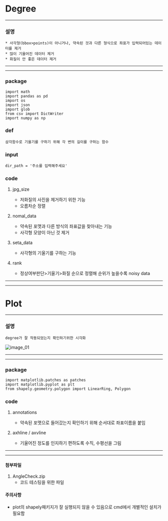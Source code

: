 # Degree
-------------------------------
### 설명
```
* 사각형(bbox>points)이 아니거나, 약속된 것과 다른 형식으로 좌표가 입력되어있는 데이터를 제거
* 많이 기울어진 데이터 제거
* 화질이 안 좋은 데이터 제거
```

-------------------------------
-------------------------------

### package
```
import math
import pandas as pd
import os
import json
import glob
from csv import DictWriter
import numpy as np
```

### def
```
삼각함수로 기울기를 구하기 위해 각 변의 길이를 구하는 함수
```

### input
```
dir_path = '주소를 입력해주세요'
```

### code
1. jpg_size
    * 저화질의 사진을 제거하기 위한 기능
    * 오름차순 정렬

2. nomal_data
    * 약속된 포맷과 다른 방식의 좌표값을 찾아내는 기능
    * 사각형 모양이 아닌 것 제거
    
3. seta_data
    * 사각형의 기울기를 구하는 기능
    
4. rank
    * 정상여부판단>기울기>화질 순으로 정렬해 순위가 높을수록 noisy data

-------------------------------
-------------------------------

# Plot
-------------------------------
### 설명
```
degree가 잘 작동되었는지 확인하기위한 시각화
```

![image_01](https://user-images.githubusercontent.com/78424269/212538341-07747fc4-41dd-4831-9fd2-ffd03f2b282e.png)

-------------------------------
-------------------------------

### package
```
import matplotlib.patches as patches
import matplotlib.pyplot as plt
from shapely.geometry.polygon import LinearRing, Polygon
```

### code
1. annotations
    * 약속된 포맷으로 들어갔는지 확인하기 위해 순서대로 좌표이름을 붙임

2. axhline / axvline
    * 기울어진 정도를 인지하기 편하도록 수직, 수평선을 그림

-------------------------------
-------------------------------

#### 첨부파일
1. AngleCheck.zip
    * 코드 테스팅을 위한 파일
    
#### 주의사항
   * plot의 shapely패키지가 잘 실행되지 않을 수 있음으로 cmd에서 개별적인 설치가 필요함
